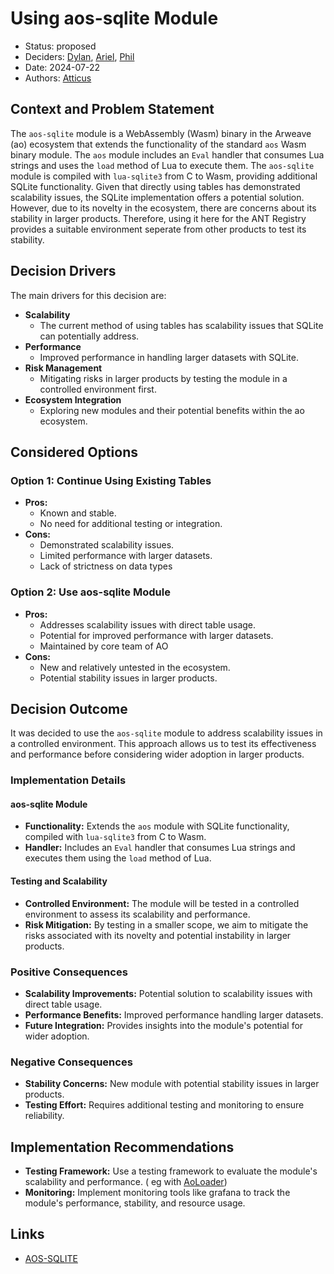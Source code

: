 # Using aos-sqlite Module

- Status: proposed
- Deciders: [Dylan], [Ariel], [Phil]
- Date: 2024-07-22
- Authors: [Atticus]

## Context and Problem Statement

The `aos-sqlite` module is a WebAssembly (Wasm) binary in the Arweave (ao) ecosystem that extends the functionality of the standard `aos` Wasm binary module. The `aos` module includes an `Eval` handler that consumes Lua strings and uses the `load` method of Lua to execute them. The `aos-sqlite` module is compiled with `lua-sqlite3` from C to Wasm, providing additional SQLite functionality. Given that directly using tables has demonstrated scalability issues, the SQLite implementation offers a potential solution. However, due to its novelty in the ecosystem, there are concerns about its stability in larger products. Therefore, using it here for the ANT Registry provides a suitable environment seperate from other products to test its stability.

## Decision Drivers

The main drivers for this decision are:

- **Scalability**
  - The current method of using tables has scalability issues that SQLite can potentially address.
- **Performance**
  - Improved performance in handling larger datasets with SQLite.
- **Risk Management**
  - Mitigating risks in larger products by testing the module in a controlled environment first.
- **Ecosystem Integration**
  - Exploring new modules and their potential benefits within the ao ecosystem.

## Considered Options

### Option 1: Continue Using Existing Tables

- **Pros:**
  - Known and stable.
  - No need for additional testing or integration.
- **Cons:**
  - Demonstrated scalability issues.
  - Limited performance with larger datasets.
  - Lack of strictness on data types

### Option 2: Use aos-sqlite Module

- **Pros:**
  - Addresses scalability issues with direct table usage.
  - Potential for improved performance with larger datasets.
  - Maintained by core team of AO
- **Cons:**
  - New and relatively untested in the ecosystem.
  - Potential stability issues in larger products.

## Decision Outcome

It was decided to use the `aos-sqlite` module to address scalability issues in a controlled environment. This approach allows us to test its effectiveness and performance before considering wider adoption in larger products.

### Implementation Details

#### aos-sqlite Module

- **Functionality:** Extends the `aos` module with SQLite functionality, compiled with `lua-sqlite3` from C to Wasm.
- **Handler:** Includes an `Eval` handler that consumes Lua strings and executes them using the `load` method of Lua.

#### Testing and Scalability

- **Controlled Environment:** The module will be tested in a controlled environment to assess its scalability and performance.
- **Risk Mitigation:** By testing in a smaller scope, we aim to mitigate the risks associated with its novelty and potential instability in larger products.

### Positive Consequences

- **Scalability Improvements:** Potential solution to scalability issues with direct table usage.
- **Performance Benefits:** Improved performance handling larger datasets.
- **Future Integration:** Provides insights into the module's potential for wider adoption.

### Negative Consequences

- **Stability Concerns:** New module with potential stability issues in larger products.
- **Testing Effort:** Requires additional testing and monitoring to ensure reliability.

## Implementation Recommendations

- **Testing Framework:** Use a testing framework to evaluate the module's scalability and performance. ( eg with [AoLoader])
- **Monitoring:** Implement monitoring tools like grafana to track the module's performance, stability, and resource usage.

## Links

- [AOS-SQLITE][aos-sqlite Module Documentation]

[AoLoader]: (https://github.com/permaweb/ao/tree/main/loader)
[aos-sqlite Module Documentation]: (https://github.com/permaweb/aos-sqlite)
[ADR Template]: (https://adr.github.io/)
[Atticus]: (https://github.com/atticusofsparta)
[Dylan]: (https://github.com/dtfiedler)
[Ariel]: (https://github.com/arielmelendez)
[Phil]: (https://github.com/vilenarios)
